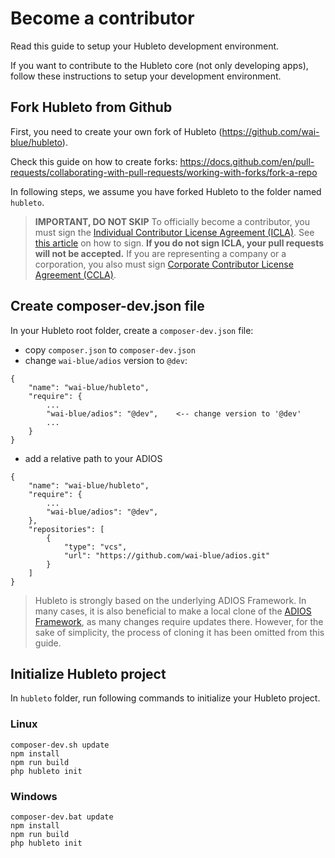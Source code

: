 # Become a contributor

Read this guide to setup your Hubleto development environment.

If you want to contribute to the Hubleto core (not only developing apps), follow these instructions to setup your development environment.

## Fork Hubleto from Github

First, you need to create your own fork of Hubleto (https://github.com/wai-blue/hubleto).

Check this guide on how to create forks: https://docs.github.com/en/pull-requests/collaborating-with-pull-requests/working-with-forks/fork-a-repo

In following steps, we assume you have forked Hubleto to the folder named `hubleto`.

> **IMPORTANT, DO NOT SKIP** To officially become a contributor, you must sign the [Individual Contributor License Agreement (ICLA)](licenses/contributor/individual). See [this article](licenses/contributor/individual) on how to sign. **If you do not sign ICLA, your pull requests will not be accepted.**
> If you are representing a company or a corporation, you also must sign [Corporate Contributor License Agreement (CCLA)](licenses/contributor/corporate).

## Create composer-dev.json file

In your Hubleto root folder, create a `composer-dev.json` file:

  * copy `composer.json` to `composer-dev.json`
  * change `wai-blue/adios` version to `@dev`:

```
{
    "name": "wai-blue/hubleto",
    "require": {
        ...
        "wai-blue/adios": "@dev",    <-- change version to '@dev'
        ...
    }
}
```

  * add a relative path to your ADIOS

```
{
    "name": "wai-blue/hubleto",
    "require": {
        ...
        "wai-blue/adios": "@dev",
    },
    "repositories": [
        {
            "type": "vcs",
            "url": "https://github.com/wai-blue/adios.git"
        }
    ]
}
```

> Hubleto is strongly based on the underlying ADIOS Framework. In many cases, it is also beneficial to make a local clone of the [ADIOS Framework](https://github.com/wai-blue/adios), as many changes require updates there. However, for the sake of simplicity, the process of cloning it has been omitted from this guide.

## Initialize Hubleto project

In `hubleto` folder, run following commands to initialize your Hubleto project.

### Linux

```
composer-dev.sh update
npm install
npm run build
php hubleto init
```

### Windows

```
composer-dev.bat update
npm install
npm run build
php hubleto init
```